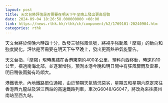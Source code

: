 ```yaml
---
layout: post
title: 天文台將評估是否需要在明天下午至晚上發出更高信號
date: 2024-09-04 18:26:58.000000000 +08:00
link: https://news.rthk.hk/rthk/ch/component/k2/1769101-20240904.htm
categories: rthk
---
```


天文台將於傍晚六時四十分，改發三號強風信號，將視乎強颱風「摩羯」的動向和強度變化，評估是否需要在明天下午至晚上，發出更高熱帶氣旋警告。

天文台指，「摩羯」現時集結在香港東南約400多公里，預料向西移動，時速約10公里，橫過南海北部，並逐漸增強，預測本港今晚和明日間中有狂風驟雨及雷暴，明日稍後雨勢有時頗大。
 
港鐵表示，內地鐵路單位通報，由於預期天氣情況惡劣，星期五和星期六原定來往香港西九龍站及湛江西站的高速鐵路列車，車次G6048/G6047，將改為來往廣州南站至西九站。
